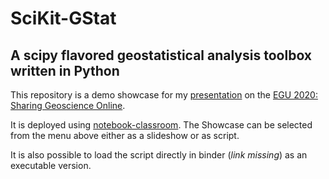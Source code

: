 # SciKit-GStat
## A scipy flavored geostatistical analysis toolbox written in Python

This repository is a demo showcase for my [presentation](https://meetingorganizer.copernicus.org/EGU2020/EGU2020-6678.html) on the [EGU 2020: Sharing Geoscience Online](https://www.egu2020.eu/).

It is deployed using [notebook-classroom](https://github.com/hydrocode-de/notebook-classroom). The Showcase can be selected from the menu above either as a slideshow or as script.

It is also possible to load the script directly in binder (*link missing*) as an executable version.